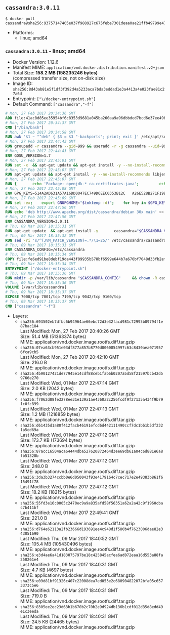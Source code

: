 ## `cassandra:3.0.11`

```console
$ docker pull cassandra@sha256:93757147405e037f988927c675febe7301deaa0ae21ffb49799e47b926f33b8a
```

-	Platforms:
	-	linux; amd64

### `cassandra:3.0.11` - linux; amd64

-	Docker Version: 1.12.6
-	Manifest MIME: `application/vnd.docker.distribution.manifest.v2+json`
-	Total Size: **158.2 MB (158235246 bytes)**  
	(compressed transfer size, not on-disk size)
-	Image ID: `sha256:8d43ab81e5f1df3f392d4a5233aca7bda3eddad1e3a4413a4e023fae81c27a6d`
-	Entrypoint: `["\/docker-entrypoint.sh"]`
-	Default Command: `["cassandra","-f"]`

```dockerfile
# Mon, 27 Feb 2017 20:34:36 GMT
ADD file:41ac8d85ee35954bf6c8353d9681a045ba260aa9a96dbbded7bcd6e37ee49bea in / 
# Mon, 27 Feb 2017 20:34:37 GMT
CMD ["/bin/bash"]
# Mon, 27 Feb 2017 20:34:58 GMT
RUN awk '$1 ~ "^deb" { $3 = $3 "-backports"; print; exit }' /etc/apt/sources.list > /etc/apt/sources.list.d/backports.list
# Mon, 27 Feb 2017 22:44:43 GMT
RUN groupadd -r cassandra --gid=999 && useradd -r -g cassandra --uid=999 cassandra
# Mon, 27 Feb 2017 22:44:43 GMT
ENV GOSU_VERSION=1.7
# Mon, 27 Feb 2017 22:45:01 GMT
RUN set -x 	&& apt-get update && apt-get install -y --no-install-recommends ca-certificates wget && rm -rf /var/lib/apt/lists/* 	&& wget -O /usr/local/bin/gosu "https://github.com/tianon/gosu/releases/download/$GOSU_VERSION/gosu-$(dpkg --print-architecture)" 	&& wget -O /usr/local/bin/gosu.asc "https://github.com/tianon/gosu/releases/download/$GOSU_VERSION/gosu-$(dpkg --print-architecture).asc" 	&& export GNUPGHOME="$(mktemp -d)" 	&& gpg --keyserver ha.pool.sks-keyservers.net --recv-keys B42F6819007F00F88E364FD4036A9C25BF357DD4 	&& gpg --batch --verify /usr/local/bin/gosu.asc /usr/local/bin/gosu 	&& rm -r "$GNUPGHOME" /usr/local/bin/gosu.asc 	&& chmod +x /usr/local/bin/gosu 	&& gosu nobody true 	&& apt-get purge -y --auto-remove ca-certificates wget
# Mon, 27 Feb 2017 22:45:07 GMT
RUN apt-get update && apt-get install -y --no-install-recommends libjemalloc1 && rm -rf /var/lib/apt/lists/*
# Mon, 27 Feb 2017 22:45:07 GMT
RUN { 		echo 'Package: openjdk-* ca-certificates-java'; 		echo 'Pin: release n=*-backports'; 		echo 'Pin-Priority: 990'; 	} > /etc/apt/preferences.d/java-backports
# Mon, 27 Feb 2017 22:45:08 GMT
ENV GPG_KEYS=514A2AD631A57A16DD0047EC749D6EEC0353B12C 	A26E528B271F19B9E5D8E19EA278B781FE4B2BDA
# Mon, 27 Feb 2017 22:45:09 GMT
RUN set -ex; 	export GNUPGHOME="$(mktemp -d)"; 	for key in $GPG_KEYS; do 		gpg --keyserver ha.pool.sks-keyservers.net --recv-keys "$key"; 	done; 	gpg --export $GPG_KEYS > /etc/apt/trusted.gpg.d/cassandra.gpg; 	rm -r "$GNUPGHOME"; 	apt-key list
# Mon, 27 Feb 2017 22:47:56 GMT
RUN echo 'deb http://www.apache.org/dist/cassandra/debian 30x main' >> /etc/apt/sources.list.d/cassandra.list
# Mon, 27 Feb 2017 22:47:56 GMT
ENV CASSANDRA_VERSION=3.0.11
# Thu, 09 Mar 2017 18:35:31 GMT
RUN apt-get update 	&& apt-get install -y 		cassandra="$CASSANDRA_VERSION" 		cassandra-tools="$CASSANDRA_VERSION" 	&& rm -rf /var/lib/apt/lists/*
# Thu, 09 Mar 2017 18:35:32 GMT
RUN sed -ri 's/^(JVM_PATCH_VERSION)=.*/\1=25/' /etc/cassandra/cassandra-env.sh
# Thu, 09 Mar 2017 18:35:33 GMT
ENV CASSANDRA_CONFIG=/etc/cassandra
# Thu, 09 Mar 2017 18:35:34 GMT
COPY file:fe6ed91be8debf19da443f09935b578bf6599e644b7a670bf7048d33fb2efa9e in /docker-entrypoint.sh 
# Thu, 09 Mar 2017 18:35:34 GMT
ENTRYPOINT ["/docker-entrypoint.sh"]
# Thu, 09 Mar 2017 18:35:36 GMT
RUN mkdir -p /var/lib/cassandra "$CASSANDRA_CONFIG" 	&& chown -R cassandra:cassandra /var/lib/cassandra "$CASSANDRA_CONFIG" 	&& chmod 777 /var/lib/cassandra "$CASSANDRA_CONFIG"
# Thu, 09 Mar 2017 18:35:36 GMT
VOLUME [/var/lib/cassandra]
# Thu, 09 Mar 2017 18:35:37 GMT
EXPOSE 7000/tcp 7001/tcp 7199/tcp 9042/tcp 9160/tcp
# Thu, 09 Mar 2017 18:35:37 GMT
CMD ["cassandra" "-f"]
```

-	Layers:
	-	`sha256:693502eb7dfbc6b94964ae66ebc72d3e32facd981c72995b09794f1e87bac184`  
		Last Modified: Mon, 27 Feb 2017 20:40:26 GMT  
		Size: 51.4 MB (51363374 bytes)  
		MIME: application/vnd.docker.image.rootfs.diff.tar.gzip
	-	`sha256:07ea63cb951e03df877a857b8770d8060854997c63c8430aea0719576fca9cb5`  
		Last Modified: Mon, 27 Feb 2017 20:42:10 GMT  
		Size: 216.0 B  
		MIME: application/vnd.docker.image.rootfs.diff.tar.gzip
	-	`sha256:4b90127421de77945e14cdf88ceb1fab6b0207a5d58f21597bcb42d59766e270`  
		Last Modified: Wed, 01 Mar 2017 22:47:14 GMT  
		Size: 2.0 KB (2042 bytes)  
		MIME: application/vnd.docker.image.rootfs.diff.tar.gzip
	-	`sha256:f7062d88fe3278ee31e139a1ae4360a2c256fcdf9f27135a434f9b791c0fc899`  
		Last Modified: Wed, 01 Mar 2017 22:47:13 GMT  
		Size: 1.2 MB (1216859 bytes)  
		MIME: application/vnd.docker.image.rootfs.diff.tar.gzip
	-	`sha256:d61435d1a80f412facb46191efcd6d442111490ccf7dc1bb1b5df2321a5cd69a`  
		Last Modified: Wed, 01 Mar 2017 22:47:12 GMT  
		Size: 173.7 KB (173694 bytes)  
		MIME: application/vnd.docker.image.rootfs.diff.tar.gzip
	-	`sha256:87acc16504aca64444dba527620872464d3ee69db61a04c6d881e6a8fb51328b`  
		Last Modified: Wed, 01 Mar 2017 22:47:12 GMT  
		Size: 248.0 B  
		MIME: application/vnd.docker.image.rootfs.diff.tar.gzip
	-	`sha256:3da3b3274ccbb0e6d050043f93e4179164c7cec717e2e49383b861f615491f78`  
		Last Modified: Wed, 01 Mar 2017 22:47:12 GMT  
		Size: 18.2 KB (18215 bytes)  
		MIME: application/vnd.docker.image.rootfs.diff.tar.gzip
	-	`sha256:55fd3e16c0005c2470ec9a9a835afd58f56351a62a2a42c9f1960cbac7b411bf`  
		Last Modified: Wed, 01 Mar 2017 22:49:41 GMT  
		Size: 221.0 B  
		MIME: application/vnd.docker.image.rootfs.diff.tar.gzip
	-	`sha256:d764e62113a2fb23666d193691ee4c948d1f580b4f7623006dae82e343051690`  
		Last Modified: Thu, 09 Mar 2017 18:40:52 GMT  
		Size: 105.4 MB (105430496 bytes)  
		MIME: application/vnd.docker.image.rootfs.diff.tar.gzip
	-	`sha256:e3d4ae6a41d183075797be18c425845acfea6ad072eaa16d553a88fa250261e4`  
		Last Modified: Thu, 09 Mar 2017 18:40:31 GMT  
		Size: 4.7 KB (4697 bytes)  
		MIME: application/vnd.docker.image.rootfs.diff.tar.gzip
	-	`sha256:e09d81bf91326c407c22008dea7ed053e2c680904822072bfa05c6573373c5e6`  
		Last Modified: Thu, 09 Mar 2017 18:40:31 GMT  
		Size: 719.0 B  
		MIME: application/vnd.docker.image.rootfs.diff.tar.gzip
	-	`sha256:8305ee2ec23d63b1b670b2c70b2e9d924db136b1cdf012d35d8edd49e1c3eeda`  
		Last Modified: Thu, 09 Mar 2017 18:40:31 GMT  
		Size: 24.5 KB (24465 bytes)  
		MIME: application/vnd.docker.image.rootfs.diff.tar.gzip
